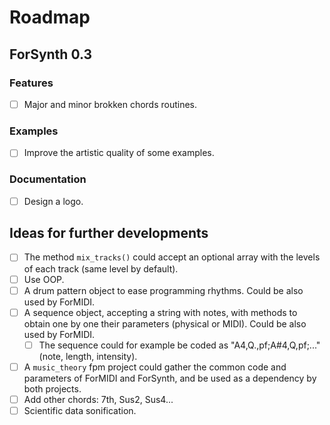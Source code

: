 # Roadmap

## ForSynth 0.3

### Features
* [ ] Major and minor brokken chords routines.

### Examples
* [ ] Improve the artistic quality of some examples.

### Documentation
* [ ] Design a logo.



## Ideas for further developments

* [ ] The method `mix_tracks()` could accept an optional array with the levels of each track (same level by default).
* [ ] Use OOP.
* [ ] A drum pattern object to ease programming rhythms. Could be also used by ForMIDI.
* [ ] A sequence object, accepting a string with notes, with methods to obtain one by one their parameters (physical or MIDI). Could be also used by ForMIDI.
	* [ ] The sequence could for example be coded as "A4,Q.,pf;A#4,Q,pf;..." (note, length, intensity).
* [ ] A `music_theory` fpm project could gather the common code and parameters of ForMIDI and ForSynth, and be used as a dependency by both projects.
* [ ] Add other chords: 7th, Sus2, Sus4...
* [ ] Scientific data sonification.